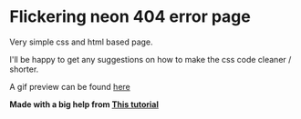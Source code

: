 # Flickering neon 404 error page
Very simple css and html based page.

I'll be happy to get any suggestions on how to make the css code cleaner / shorter.

A gif preview can be found [here](https://dribbble.com/shots/16799727-Flickering-neon-404-error-page)

**Made with a big help from [This tutorial](https://www.youtube.com/watch?v=6xNcXwC6ikQ)**
